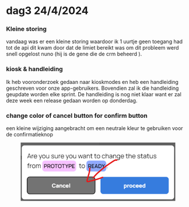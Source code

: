 # dag3 24/4/2024

### Kleine storing&#x20;

vandaag was er een kleine storing waardoor ik 1 uurtje geen toegang had tot de api dit kwam door dat de limiet bereikt was om dit probleem werd snell opgelost nuno (hij is de gene die de crm beheerd ).



### kiosk & handleiding&#x20;

Ik heb vooronderzoek gedaan naar kioskmodes en heb een handleiding geschreven voor onze app-gebruikers. Bovendien zal ik die handleiding geupdate worden elke sprint. De handleiding is nog niet klaar want er zal deze week een release gedaan worden op donderdag.

### change color of cancel button for confirm button

een kleine wijziging aangebracht om een neutrale kleur te gebruiken voor de confirmatieknop

<figure><img src="../.gitbook/assets/image (2) (1) (1) (1).png" alt=""><figcaption></figcaption></figure>

